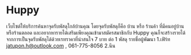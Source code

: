# Huppy

เว็บไซต์ให้บริการค้นหาจุดรับพัสดุใกล้บ้านคุณ โดยจุดรับพัสดุก็คือ บ้าน หรือ ร้านค้า ที่มีคนอยู่บ้านหรือร้านตลอด และอยากหารายได้เสริมเพียงคุณเข้ามาสมัครสมาชิกกับ Huppy คุณก็จะสร้างรายได้จากการเป็นจุดรับพัสดุได้ด้วยเรทราคาที่น่าสนใจ 7 บาท ต่อ 1 พัสดุ
รายชื่อผู้พัฒนา 
1.เฟิร์ท jatupon.h@outlook.com , 061-775-8056 
2.นีน
